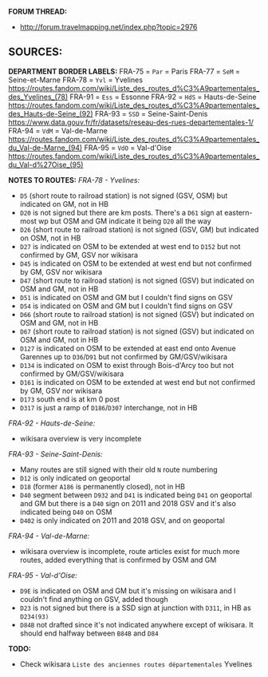 ﻿**FORUM THREAD:**
- http://forum.travelmapping.net/index.php?topic=2976


**SOURCES:**
-

**DEPARTMENT BORDER LABELS:**
FRA-75 = `Par` = Paris
FRA-77 = `SeM` = Seine-et-Marne
FRA-78 = `Yvl` = Yvelines
   https://routes.fandom.com/wiki/Liste_des_routes_d%C3%A9partementales_des_Yvelines_(78)
FRA-91 = `Ess` = Essonne
FRA-92 = `HdS` = Hauts-de-Seine
   https://routes.fandom.com/wiki/Liste_des_routes_d%C3%A9partementales_des_Hauts-de-Seine_(92)
FRA-93 = `SSD` = Seine-Saint-Denis
   https://www.data.gouv.fr/fr/datasets/reseau-des-rues-departementales-1/
FRA-94 = `VdM` = Val-de-Marne
   https://routes.fandom.com/wiki/Liste_des_routes_d%C3%A9partementales_du_Val-de-Marne_(94)
FRA-95 = `VdO` = Val-d'Oise
   https://routes.fandom.com/wiki/Liste_des_routes_d%C3%A9partementales_du_Val-d%27Oise_(95)

**NOTES TO ROUTES:**
*FRA-78 - Yvelines:*
- `D5` (short route to railroad station) is not signed (GSV, OSM) but indicated on GM, not in HB
- `D20` is not signed but there are km posts. There's a `D61` sign at eastern-most wp but OSM and GM indicate it being `D20` all the way
- `D26` (short route to railroad station) is not signed (GSV, GM) but indicated on OSM, not in HB
- `D27` is indicated on OSM to be extended at west end to `D152` but not confirmed by GM, GSV nor wikisara
- `D45` is indicated on OSM to be extended at west end but not confirmed by GM, GSV nor wikisara
- `D47` (short route to railroad station) is not signed (GSV) but indicated on OSM and GM, not in HB
- `D51` is indicated on OSM and GM but I couldn't find signs on GSV
- `D54` is indicated on OSM and GM but I couldn't find signs on GSV
- `D66` (short route to railroad station) is not signed (GSV) but indicated on OSM and GM, not in HB
- `D67` (short route to railroad station) is not signed (GSV) but indicated on OSM and GM, not in HB
- `D127` is indicated on OSM to be extended at east end onto Avenue Garennes up to `D36`/`D91` but not confirmed by GM/GSV/wikisara
- `D134` is indicated on OSM to exist through Bois-d'Arcy too but not confirmed by GM/GSV/wikisara
- `D161` is indicated on OSM to be extended at west end but not confirmed by GM, GSV nor wikisara
- `D173` south end is at km 0 post
- `D317` is just a ramp of `D186`/`D307` interchange, not in HB

*FRA-92 - Hauts-de-Seine:*
- wikisara overview is very incomplete

*FRA-93 - Seine-Saint-Denis:*
- Many routes are still signed with their old `N` route numbering
- `D12` is only indicated on geoportal
- `D18` (former `A186` is permanently closed), not in HB
- `D40` segment between `D932` and `D41` is indicated being `D41` on geoportal and GM but there is a `D40` sign on 2011 and 2018 GSV and it's also indicated being `D40` on OSM
- `D402` is only indicated on 2011 and 2018 GSV, and on geoportal

*FRA-94 - Val-de-Marne:*
- wikisara overview is incomplete, route articles exist for much more routes, added everything that is confirmed by OSM and GM

*FRA-95 - Val-d'Oise:*
- `D9E` is indicated on OSM and GM but it's missing on wikisara and I couldn't find anything on GSV, added though
- `D23` is not signed but there is a SSD sign at junction with `D311`, in HB as `D234(93)`
- `D84B` not drafted since it's not indicated anywhere except of wikisara. It should end halfway between `B84B` and `D84`

**TODO:**
- Check wikisara `Liste des anciennes routes départementales` Yvelines